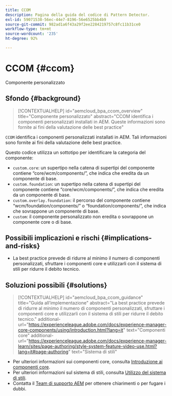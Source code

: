 ```yaml
---
title: CCOM
description: Pagina della guida del codice di Pattern Detector.
exl-id: 59071538-56ec-44e7-8196-56e6525bb4b9
source-git-commit: 982ad1a6f43a29f2ee2284219757c8fc11b31ce0
workflow-type: tm+mt
source-wordcount: '235'
ht-degree: 92%

---
```


# CCOM {#ccom}

Componente personalizzato

## Sfondo {#background}

>[!CONTEXTUALHELP]
>id="aemcloud_bpa_ccom_overview"
>title="Componente personalizzato"
>abstract="CCOM identifica i componenti personalizzati installati in AEM. Queste informazioni sono fornite ai fini della valutazione delle best practice"

`CCOM` identifica i componenti personalizzati installati in AEM. Tali informazioni sono fornite ai fini della valutazione delle best practice.

Questo codice utilizza un sottotipo per identificare la categoria del componente:

* `custom.core`: un supertipo nella catena di supertipi del componente contiene “core/wcm/components/”, che indica che eredita da un componente di base.
* `custom.foundation`: un supertipo nella catena di supertipi del componente contiene “core/wcm/components/”, che indica che eredita da un componente di base.
* `custom.overlay.foundation`: il percorso del componente contiene “wcm/foundation/components/” o “foundation/components/”, che indica che sovrappone un componente di base.
* `custom`: il componente personalizzato non eredita o sovrappone un componente core o di base.

## Possibili implicazioni e rischi {#implications-and-risks}

* La best practice prevede di ridurre al minimo il numero di componenti personalizzati, sfruttare i componenti core e utilizzarli con il sistema di stili per ridurre il debito tecnico.

## Soluzioni possibili {#solutions}

>[!CONTEXTUALHELP]
>id="aemcloud_bpa_ccom_guidance"
>title="Guida all’implementazione"
>abstract="La best practice prevede di ridurre al minimo il numero di componenti personalizzati, sfruttare i componenti core e utilizzarli con il sistema di stili per ridurre il debito tecnico."
>additional-url="https://experienceleague.adobe.com/docs/experience-manager-core-components/using/introduction.html?lang=it" text="Componenti core"
>additional-url="https://experienceleague.adobe.com/docs/experience-manager-learn/sites/page-authoring/style-system-feature-video-use.html?lang=it#page-authoring" text="Sistema di stili"

* Per ulteriori informazioni sui componenti core, consulta [Introduzione ai componenti core](https://experienceleague.adobe.com/docs/experience-manager-core-components/using/introduction.html?lang=it).
* Per ulteriori informazioni sul sistema di stili, consulta [Utilizzo del sistema di stili](https://experienceleague.adobe.com/docs/experience-manager-learn/sites/page-authoring/style-system-feature-video-use.html?lang=it#page-authoring).
* Contatta il [Team di supporto AEM](https://helpx.adobe.com/it/enterprise/using/support-for-experience-cloud.html) per ottenere chiarimenti o per fugare i dubbi.
